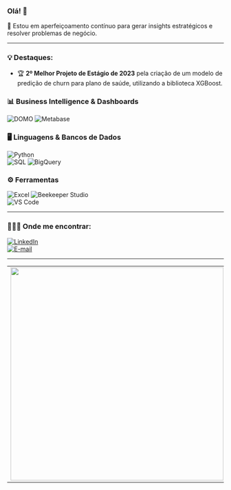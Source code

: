 ### Olá! 👋

🚀 Estou em aperfeiçoamento contínuo para gerar insights estratégicos e resolver problemas de negócio.

---

### 💡 **Destaques**:
- 🏆 **2º Melhor Projeto de Estágio de 2023** pela criação de um modelo de predição de churn para plano de saúde, utilizando a biblioteca XGBoost.

### 📊 **Business Intelligence & Dashboards**
![DOMO](https://img.shields.io/badge/DOMO-0072C6?style=for-the-badge&logo=domo&logoColor=white)
![Metabase](https://img.shields.io/badge/Metabase-509EE3?style=for-the-badge&logo=metabase&logoColor=white)

### 🖥️ **Linguagens & Bancos de Dados**  
![Python](https://img.shields.io/badge/Python-3776AB?style=for-the-badge&logo=python&logoColor=white)  
![SQL](https://img.shields.io/badge/SQL-4479A1?style=for-the-badge&logo=amazon-dynamodb&logoColor=white)
![BigQuery](https://img.shields.io/badge/Google%20BigQuery-4285F4?style=for-the-badge&logo=google-cloud&logoColor=white)

### ⚙️ **Ferramentas** 
![Excel](https://img.shields.io/badge/Microsoft%20Excel-217346?style=for-the-badge&logo=microsoft-excel&logoColor=white)
![Beekeeper Studio](https://img.shields.io/badge/Beekeeper%20Studio-FF6B00?style=for-the-badge&logo=beekeeper&logoColor=white)  
![VS Code](https://img.shields.io/badge/VS%20Code-007ACC?style=for-the-badge&logo=visual-studio-code&logoColor=white)

---

### 👩🏼‍💻 Onde me encontrar: 
[![LinkedIn](https://img.shields.io/badge/LinkedIn-0A66C2?style=flat&logo=linkedin&logoColor=white)](https://www.linkedin.com/in/lucas-a-sanches/)  
[![E-mail](https://img.shields.io/badge/Email-D14836?style=flat&logo=gmail&logoColor=white)](mailto:lucasdesanches@gmail.com) 

---

<center>
<table>
    <tr>
        <td><img width="495px" align="left" src="https://github-readme-stats.vercel.app/api?username=lucasanches&theme=nightowl"/></td>
        <td><img width="400px" align="left" src="https://github-readme-stats.vercel.app/api/top-langs/?username=lucasanches&hide=html&layout=compact&theme=nightowl" /></td>
    </tr>   
</table>
</center>
